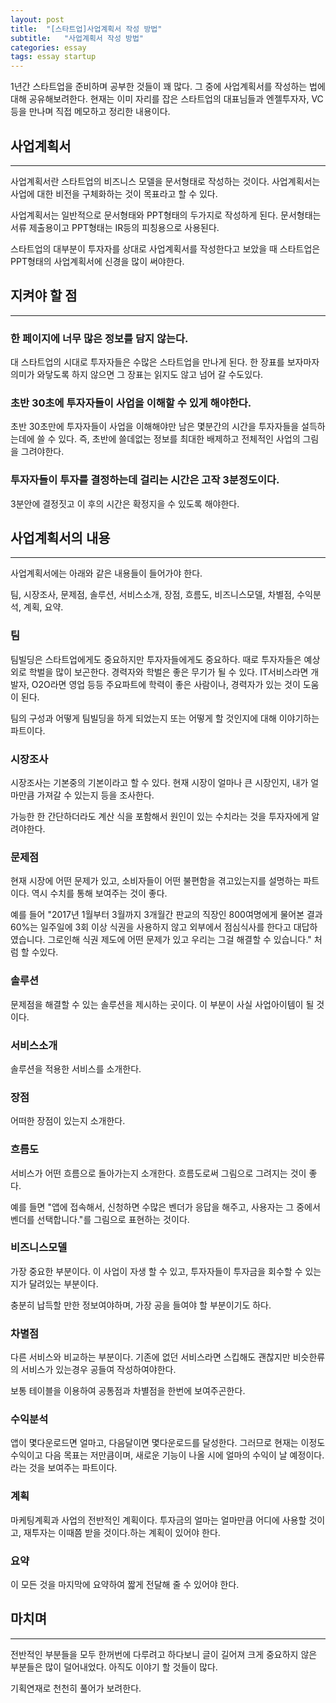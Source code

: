 ```yaml
---
layout: post
title:  "[스타트업]사업계획서 작성 방법"
subtitle:   "사업계획서 작성 방법"
categories: essay
tags: essay startup
---
```


1년간 스타트업을 준비하며 공부한 것들이 꽤 많다. 그 중에 사업계획서를 작성하는 법에 대해 공유해보려한다. 현재는 이미 자리를 잡은 스타트업의 대표님들과 엔젤투자자, VC등을 만나며 직접 메모하고 정리한 내용이다.

## 사업계획서

---

사업계획서란 스타트업의 비즈니스 모델을 문서형태로 작성하는 것이다. 사업계획서는 사업에 대한 비전을 구체화하는 것이 목표라고 할 수 있다.

사업계획서는 일반적으로 문서형태와 PPT형태의 두가지로 작성하게 된다. 문서형태는 서류 제출용이고 PPT형태는 IR등의 피칭용으로 사용된다.

스타트업의 대부분이 투자자를 상대로 사업계획서를 작성한다고 보았을 때 스타트업은 PPT형태의 사업계획서에 신경을 많이 써야한다.

## 지켜야 할 점

---

### 한 페이지에 너무 많은 정보를 담지 않는다.

대 스타트업의 시대로 투자자들은 수많은 스타트업을 만나게 된다. 한 장표를 보자마자 의미가 와닿도록 하지 않으면 그 장표는 읽지도 않고 넘어 갈 수도있다.

### 초반 30초에 투자자들이 사업을 이해할 수 있게 해야한다.

초반 30초만에 투자자들이 사업을 이해해야만 남은 몇분간의 시간을 투자자들을 설득하는데에 쓸 수 있다. 즉, 초반에 쓸데없는 정보를 최대한 배제하고 전체적인 사업의 그림을 그려야한다.

### 투자자들이 투자를 결정하는데 걸리는 시간은 고작 3분정도이다.

3분안에 결정짓고 이 후의 시간은 확정지을 수 있도록 해야한다.

## 사업계획서의 내용

---

사업계획서에는 아래와 같은 내용들이 들어가야 한다.

팀, 시장조사, 문제점, 솔루션, 서비스소개, 장점, 흐름도, 비즈니스모델, 차별점, 수익분석, 계획, 요약.

### 팀

팀빌딩은 스타트업에게도 중요하지만 투자자들에게도 중요하다. 때로 투자자들은 예상외로 학벌을 많이 보곤한다. 경력자와 학벌은 좋은 무기가 될 수 있다. IT서비스라면 개발자, O2O라면 영업 등등 주요파트에 학력이 좋은 사람이나, 경력자가 있는 것이 도움이 된다.

팀의 구성과 어떻게 팀빌딩을 하게 되었는지 또는 어떻게 할 것인지에 대해 이야기하는 파트이다.

### 시장조사

시장조사는 기본중의 기본이라고 할 수 있다. 현재 시장이 얼마나 큰 시장인지, 내가 얼마만큼 가져갈 수 있는지 등을 조사한다.

가능한 한 간단하더라도 계산 식을 포함해서 원인이 있는 수치라는 것을 투자자에게 알려야한다.

### 문제점

현재 시장에 어떤 문제가 있고, 소비자들이 어떤 불편함을 겪고있는지를 설명하는 파트이다. 역시 수치를 통해 보여주는 것이 좋다.

예를 들어 "2017년 1월부터 3월까지 3개월간 판교의 직장인 800여명에게 물어본 결과 60%는 일주일에 3회 이상 식권을 사용하지 않고 외부에서 점심식사를 한다고 대답하였습니다. 그로인해 식권 제도에 어떤 문제가 있고 우리는 그걸 해결할 수 있습니다." 처럼 할 수있다.  

### 솔루션

문제점을 해결할 수 있는 솔루션을 제시하는 곳이다. 이 부분이 사실 사업아이템이 될 것이다.

### 서비스소개

솔루션을 적용한 서비스를 소개한다.

### 장점

어떠한 장점이 있는지 소개한다.

### 흐름도

서비스가 어떤 흐름으로 돌아가는지 소개한다. 흐름도로써 그림으로 그려지는 것이 좋다.

예를 들면 "앱에 접속해서, 신청하면 수많은 벤더가 응답을 해주고, 사용자는 그 중에서 벤더를 선택합니다."를 그림으로 표현하는 것이다.

### 비즈니스모델

가장 중요한 부분이다. 이 사업이 자생 할 수 있고, 투자자들이 투자금을 회수할 수 있는지가 달려있는 부분이다.

충분히 납득할 만한 정보여야하며, 가장 공을 들여야 할 부분이기도 하다.

### 차별점

다른 서비스와 비교하는 부분이다. 기존에 없던 서비스라면 스킵해도 괜찮지만 비슷한류의 서비스가 있는경우 공들여 작성하여야한다.

보통 테이블을 이용하여 공통점과 차별점을 한번에 보여주곤한다.

### 수익분석

앱이 몇다운로드면 얼마고, 다음달이면 몇다운로드를 달성한다. 그러므로 현재는 이정도 수익이고 다음 목표는 저만큼이며, 새로운 기능이 나올 시에 얼마의 수익이 날 예정이다.라는 것을 보여주는 파트이다.

### 계획

마케팅계획과 사업의 전반적인 계획이다. 투자금의 얼마는 얼마만큼 어디에 사용할 것이고, 재투자는 이때쯤 받을 것이다.하는 계획이 있어야 한다.

### 요약

이 모든 것을 마지막에 요약하여 짧게 전달해 줄 수 있어야 한다.

## 마치며

---

전반적인 부분들을 모두 한꺼번에 다루려고 하다보니 글이 길어져 크게 중요하지 않은 부분들은 많이 덜어내었다. 아직도 이야기 할 것들이 많다.

기획연재로 천천히 풀어가 보려한다.

